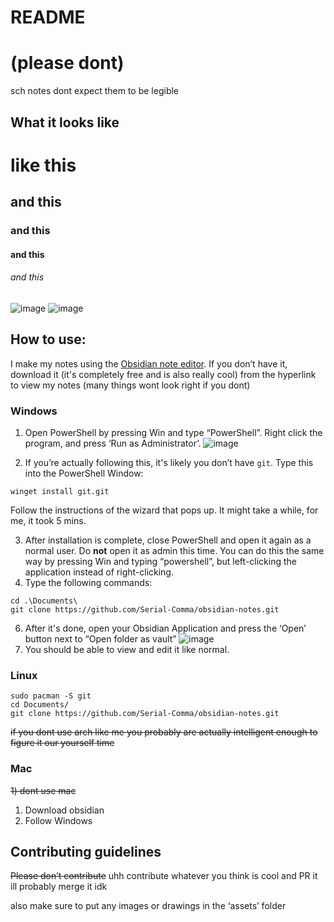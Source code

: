 #  README
# (please dont)



sch notes
dont expect them to be legible

## What it looks like
# like this
## and this
### and this
#### and this
###### and this
![image](https://user-images.githubusercontent.com/47783328/163711607-619dc958-9b33-4cad-873a-e7c8bcdcff8a.png)
![image](https://user-images.githubusercontent.com/47783328/163711678-6a50bce3-6e89-4a56-8ab8-ffb5b786b6e9.png)

## How to use:

I make my notes using the [Obsidian note editor](https://obsidian.md/). If you don’t have it, download it (it's completely free and is also really cool) from the hyperlink to view my notes (many things wont look right if you dont)

### Windows

1) Open PowerShell by pressing Win and type “PowerShell”. Right click the program, and press ‘Run as Administrator’.
![image](https://user-images.githubusercontent.com/47783328/163711765-9b204724-dc77-4b79-8a37-b82285818008.png)

2) If you’re actually following this, it's likely you don’t have `git`. Type this into the PowerShell Window:
```
winget install git.git
```
Follow the instructions of the wizard that pops up. It might take a while, for me, it took 5 mins.

3) After installation is complete, close PowerShell and open it again as a normal user. Do **not** open it as admin this time. You can do this the same way by pressing Win and typing “powershell”, but left-clicking the application instead of right-clicking.
4) Type the following commands:
```
cd .\Documents\
git clone https://github.com/Serial-Comma/obsidian-notes.git
```
6) After it's done, open your Obsidian Application and press the ‘Open’ button next to “Open folder as vault”
![image](https://user-images.githubusercontent.com/47783328/163711774-21ef81bb-3a38-4fff-8822-44c0b8feb87c.png)
7) You should be able to view and edit it like normal.


### Linux
```
sudo pacman -S git
cd Documents/
git clone https://github.com/Serial-Comma/obsidian-notes.git
```
~~if you dont use arch like me you probably are actually intelligent enough to figure it our yourself time~~

### Mac
~~1) dont use mac~~
1) Download obsidian 
2) Follow Windows

## Contributing guidelines
~~Please don’t contribute~~
uhh contribute whatever you think is cool and PR it ill probably merge it idk

also make sure to put any images or drawings in the ‘assets’ folder
